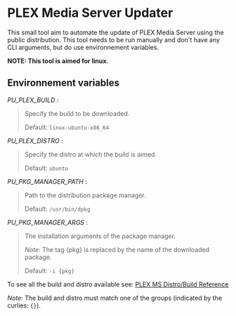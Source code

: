 # PLEX Media Server Updater

This small tool aim to automate the update of PLEX Media Server using the public distribution.
This tool needs to be run manually and don't have any CLI arguments, but do use environnement variables.

**NOTE: This tool is aimed for linux.**

## Environnement variables

*PU_PLEX_BUILD* :

> Specify the build to be downloaded.
>
> Default: `linux-ubuntu-x86_64`

*PU_PLEX_DISTRO* :

> Specify the distro at which the build is aimed.
>
> Default: `ubuntu`

*PU_PKG_MANAGER_PATH* :

> Path to the distribution package manager.
>
> Default: `/usr/bin/dpkg`

*PU_PKG_MANAGER_ARGS* :

> The installation arguments of the package manager.
>
> *Note*: The tag {pkg} is replaced by the name of the downloaded package.
>
> Default: `-i {pkg}`

To see all the build and distro available see: [PLEX MS Distro/Build Reference]

*Note*: The build and distro must match one of the groups (indicated by the curlies: `{}`).

[PLEX MS Distro/Build Reference]: https://embed.plnkr.co/YzvbGositrtuwAc2Q3nI/?show=preview
